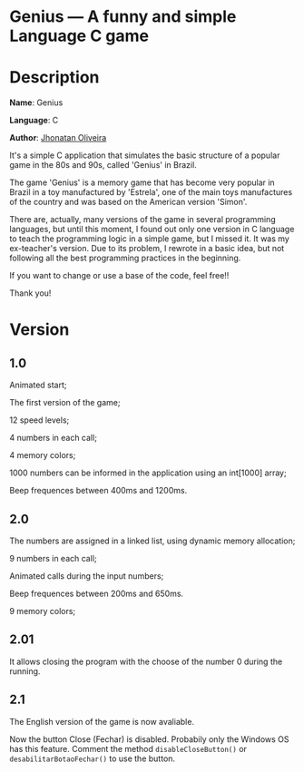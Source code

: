 **Genius** — A funny and simple Language C game
==================================================

# Description

**Name**: Genius

**Language**: C

**Author**: [Jhonatan Oliveira](http://www.jhonatanoliveira.com.br)

It's a simple C application that simulates the basic structure of a popular game in the 80s and 90s, called 'Genius' in Brazil.

The game 'Genius' is a memory game that has become very popular in Brazil in a toy manufactured by 'Estrela', one of the main toys manufactures of the country and was based on the American version 'Simon'.

There are, actually, many versions of the game in several programming languages, but until this moment, I found out only one version in C language to teach the programming logic in a simple game, but I missed it. It was my ex-teacher's version. Due to its problem, I rewrote in a basic idea, but not following all the best programming practices in the beginning.

If you want to change or use a base of the code, feel free!!

Thank you!

# Version

## 1.0

Animated start;

The first version of the game;

12 speed levels;

4 numbers in each call;

4 memory colors;

1000 numbers can be informed in the application using an int[1000] array;

Beep frequences between 400ms and 1200ms.

## 2.0

The numbers are assigned in a linked list, using dynamic memory allocation;

9 numbers in each call;

Animated calls during the input numbers;

Beep frequences between 200ms and 650ms.

9 memory colors;

## 2.01

It allows closing the program with the choose of the number 0 during the running.

## 2.1

The English version of the game is now avaliable.

Now the button Close (Fechar) is disabled. Probabily only the Windows OS has this feature. Comment the method `disableCloseButton()` or `desabilitarBotaoFechar()` to use the button.
